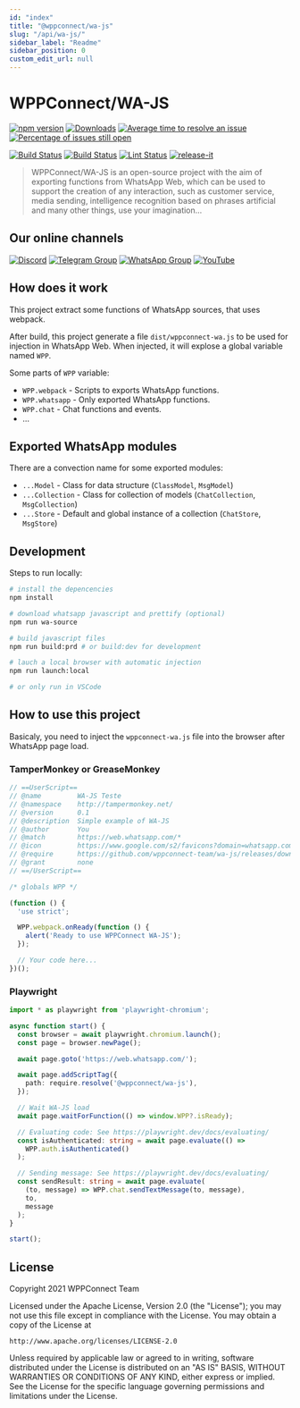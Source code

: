 ```yaml
---
id: "index"
title: "@wppconnect/wa-js"
slug: "/api/wa-js/"
sidebar_label: "Readme"
sidebar_position: 0
custom_edit_url: null
---
```


# WPPConnect/WA-JS

[![npm version](https://img.shields.io/npm/v/@wppconnect/wa-js.svg?color=green)](https://www.npmjs.com/package/@wppconnect/wa-js)
[![Downloads](https://img.shields.io/npm/dm/@wppconnect/wa-js.svg)](https://www.npmjs.com/package/@wppconnect/wa-js)
[![Average time to resolve an issue](https://isitmaintained.com/badge/resolution/wppconnect-team/wa-js.svg)](https://isitmaintained.com/project/wppconnect/wa-js 'Average time to resolve an issue')
[![Percentage of issues still open](https://isitmaintained.com/badge/open/wppconnect-team/wa-js.svg)](https://isitmaintained.com/project/wppconnect/wa-js 'Percentage of issues still open')

[![Build Status](https://img.shields.io/github/workflow/status/wppconnect-team/wa-js/build.svg)](https://github.com/wppconnect-team/wa-js/actions/workflows/build.yml)
[![Build Status](https://img.shields.io/github/workflow/status/wppconnect-team/wa-js/test.svg)](https://github.com/wppconnect-team/wa-js/actions/workflows/test.yml)
[![Lint Status](https://img.shields.io/github/workflow/status/wppconnect-team/wa-js/lint.svg?label=lint)](https://github.com/wppconnect-team/wa-js/actions/workflows/lint.yml)
[![release-it](https://img.shields.io/badge/%F0%9F%93%A6%F0%9F%9A%80-release--it-e10079.svg)](https://github.com/release-it/release-it)

> WPPConnect/WA-JS is an open-source project with the aim of exporting functions from WhatsApp Web, which can be used to support the creation of any interaction, such as customer service, media sending, intelligence recognition based on phrases artificial and many other things, use your imagination...

## Our online channels

[![Discord](https://img.shields.io/discord/844351092758413353?color=blueviolet&label=Discord&logo=discord&style=flat)](https://discord.gg/JU5JGGKGNG)
[![Telegram Group](https://img.shields.io/badge/Telegram-Group-32AFED?logo=telegram)](https://t.me/wppconnect)
[![WhatsApp Group](https://img.shields.io/badge/WhatsApp-Group-25D366?logo=whatsapp)](https://chat.whatsapp.com/C1ChjyShl5cA7KvmtecF3L)
[![YouTube](https://img.shields.io/youtube/channel/subscribers/UCD7J9LG08PmGQrF5IS7Yv9A?label=YouTube)](https://www.youtube.com/c/wppconnect)

## How does it work

This project extract some functions of WhatsApp sources, that uses webpack.

After build, this project generate a file `dist/wppconnect-wa.js` to be used for injection in WhatsApp Web. When injected, it will explose a global variable named `WPP`.

Some parts of `WPP` variable:

- `WPP.webpack` - Scripts to exports WhatsApp functions.
- `WPP.whatsapp` - Only exported WhatsApp functions.
- `WPP.chat` - Chat functions and events.
- ...

## Exported WhatsApp modules

There are a convection name for some exported modules:

- `...Model` - Class for data structure (`ClassModel`, `MsgModel`)
- `...Collection` - Class for collection of models (`ChatCollection`, `MsgCollection`)
- `...Store` - Default and global instance of a collection (`ChatStore`, `MsgStore`)

## Development

Steps to run locally:

```bash
# install the depencencies
npm install

# download whatsapp javascript and prettify (optional)
npm run wa-source

# build javascript files
npm run build:prd # or build:dev for development

# lauch a local browser with automatic injection
npm run launch:local

# or only run in VSCode
```

## How to use this project

Basicaly, you need to inject the `wppconnect-wa.js` file into the browser after WhatsApp page load.

### TamperMonkey or GreaseMonkey

```javascript
// ==UserScript==
// @name         WA-JS Teste
// @namespace    http://tampermonkey.net/
// @version      0.1
// @description  Simple example of WA-JS
// @author       You
// @match        https://web.whatsapp.com/*
// @icon         https://www.google.com/s2/favicons?domain=whatsapp.com
// @require      https://github.com/wppconnect-team/wa-js/releases/download/nightly/wppconnect-wa.js
// @grant        none
// ==/UserScript==

/* globals WPP */

(function () {
  'use strict';

  WPP.webpack.onReady(function () {
    alert('Ready to use WPPConnect WA-JS');
  });

  // Your code here...
})();
```

### Playwright

```typescript
import * as playwright from 'playwright-chromium';

async function start() {
  const browser = await playwright.chromium.launch();
  const page = browser.newPage();

  await page.goto('https://web.whatsapp.com/');

  await page.addScriptTag({
    path: require.resolve('@wppconnect/wa-js'),
  });

  // Wait WA-JS load
  await page.waitForFunction(() => window.WPP?.isReady);

  // Evaluating code: See https://playwright.dev/docs/evaluating/
  const isAuthenticated: string = await page.evaluate(() =>
    WPP.auth.isAuthenticated()
  );

  // Sending message: See https://playwright.dev/docs/evaluating/
  const sendResult: string = await page.evaluate(
    (to, message) => WPP.chat.sendTextMessage(to, message),
    to,
    message
  );
}

start();
```

## License

Copyright 2021 WPPConnect Team

Licensed under the Apache License, Version 2.0 (the "License");
you may not use this file except in compliance with the License.
You may obtain a copy of the License at

    http://www.apache.org/licenses/LICENSE-2.0

Unless required by applicable law or agreed to in writing, software
distributed under the License is distributed on an "AS IS" BASIS,
WITHOUT WARRANTIES OR CONDITIONS OF ANY KIND, either express or implied.
See the License for the specific language governing permissions and
limitations under the License.
